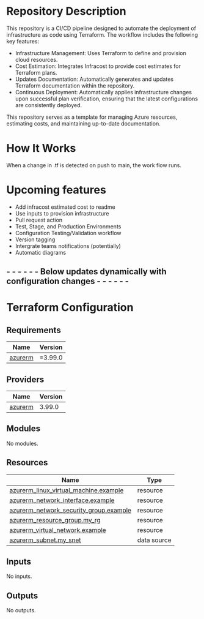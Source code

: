 # Repository Description

This repository is a CI/CD pipeline designed to automate the deployment of infrastructure as code using Terraform. The workflow includes the following key features:


* Infrastructure Management: Uses Terraform to define and provision cloud resources.
* Cost Estimation: Integrates Infracost to provide cost estimates for Terraform plans.
* Updates Documentation: Automatically generates and updates Terraform documentation within the repository.
* Continuous Deployment: Automatically applies infrastructure changes upon successful plan verification, ensuring that the latest configurations are consistently deployed.


This repository serves as a template for managing Azure resources, estimating costs, and maintaining up-to-date documentation.
# How It Works

When a change in .tf is detected on push to main, the work flow runs.

# Upcoming features

* Add infracost estimated cost to readme
* Use inputs to provision infrastructure
* Pull request action
* Test, Stage, and Production Environments
* Configuration Testing/Validation workflow
* Version tagging
* Intergrate teams notifications (potentially)
* Automatic diagrams

## - - - - - - Below updates dynamically with configuration changes - - - - - -

<!-- BEGIN_TF_DOCS -->
# Terraform Configuration
## Requirements

| Name | Version |
|------|---------|
| <a name="requirement_azurerm"></a> [azurerm](#requirement\_azurerm) | =3.99.0 |

## Providers

| Name | Version |
|------|---------|
| <a name="provider_azurerm"></a> [azurerm](#provider\_azurerm) | 3.99.0 |

## Modules

No modules.

## Resources

| Name | Type |
|------|------|
| [azurerm_linux_virtual_machine.example](https://registry.terraform.io/providers/hashicorp/azurerm/3.99.0/docs/resources/linux_virtual_machine) | resource |
| [azurerm_network_interface.example](https://registry.terraform.io/providers/hashicorp/azurerm/3.99.0/docs/resources/network_interface) | resource |
| [azurerm_network_security_group.example](https://registry.terraform.io/providers/hashicorp/azurerm/3.99.0/docs/resources/network_security_group) | resource |
| [azurerm_resource_group.my_rg](https://registry.terraform.io/providers/hashicorp/azurerm/3.99.0/docs/resources/resource_group) | resource |
| [azurerm_virtual_network.example](https://registry.terraform.io/providers/hashicorp/azurerm/3.99.0/docs/resources/virtual_network) | resource |
| [azurerm_subnet.my_snet](https://registry.terraform.io/providers/hashicorp/azurerm/3.99.0/docs/data-sources/subnet) | data source |

## Inputs

No inputs.

## Outputs

No outputs.
<!-- END_TF_DOCS -->
<!-- BEGIN_INFRA_DOCS -->
<!-- END_INFRA_DOCLS -->